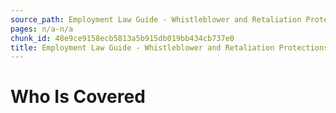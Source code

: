 ```yaml
---
source_path: Employment Law Guide - Whistleblower and Retaliation Protections.md
pages: n/a-n/a
chunk_id: 48e9ce9158ecb5813a5b915db019bb434cb737e0
title: Employment Law Guide - Whistleblower and Retaliation Protections
---
```

# Who Is Covered

